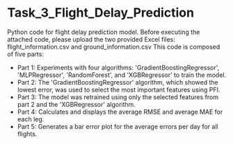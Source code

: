 # Task_3_Flight_Delay_Prediction
Python code for flight delay prediction model. 
Before executing the attached code, please upload the two provided Excel files: flight_information.csv and ground_information.csv
This code is composed of five parts:
- Part 1: Experiments with four algorithms: 'GradientBoostingRegressor', 'MLPRegressor', 'RandomForest', and 'XGBRegressor' to train the model.
- Part 2: The 'GradientBoostingRegressor' algorithm, which showed the lowest error, was used to select the most important features using PFI.
- Part 3: The model was retrained using only the selected features from part 2 and the 'XGBRegressor' algorithm.
- Part 4: Calculates and displays the average RMSE and average MAE for each leg.
- Part 5: Generates a bar error plot for the average errors per day for all flights.
